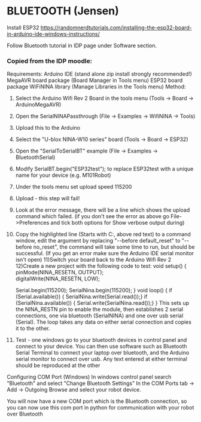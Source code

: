 # BLUETOOTH (Jensen)

Install ESP32
https://randomnerdtutorials.com/installing-the-esp32-board-in-arduino-ide-windows-instructions/

Follow Bluetooth tutorial in IDP page under Software section.

### Copied from the IDP moodle:

Requirements:
Arduino IDE (stand alone zip install strongly recommended!)
MegaAVR board package (Board Manager in Tools menu)
ESP32 board package
WiFiNINA library (Manage Libraries in the Tools menu)
Method:
1) Select the Arduino Wifi Rev 2 Board in the tools menu (Tools -> Board -> ArduinoMegaAVR)
2) Open the SerialNINAPassthrough (File -> Examples -> WifiNINA -> Tools)
3) Upload this to the Arduino
4) Select the "U-blox NINA-W10 series" board (Tools -> Board -> ESP32)
5) Open the "SerialToSerialBT" example (File -> Examples -> BluetoothSerial)
6) Modify
SerialBT.begin("ESP32test");
to replace ESP32test with a unique name for your device (e.g. M101Robot)
7) Under the tools menu set upload speed 115200
8) Upload - this step will fail!
9) Look at the error message, there will be a line which shows the upload command which failed.
(if you don't see the error as above go File->Preferences and tick both options for Show verbose output during)
10) Copy the highlighted line (Starts with C:, above red text) to a command window, edit the argument by replacing "--before default_reset" to  "--before no_reset", the command will take some time to run, but should be successful. (If you get an error make sure the Arduino IDE serial monitor isn't open)
11)Switch your board back to the Arduino Wifi Rev 2
12)Create a new project with the following code to test:
void setup() {
     pinMode(NINA_RESETN, OUTPUT);         
     digitalWrite(NINA_RESETN, LOW);

     Serial.begin(115200);
     SerialNina.begin(115200);
}
void loop() {
  if (Serial.available()) {
  SerialNina.write(Serial.read());}
  if (SerialNina.available()) {
  Serial.write(SerialNina.read());}
}
This sets up the NINA_RESTN pin to enable the module, then establishes 2 serial connections, one via bluetooth (SerialNINA) and one over usb serial (Serial). The loop takes any data on either serial connection and copies it to the other.

13) Test - one windows go to your bluetooth devices in control panel and connect to your device. You can then use software such as Bluetooth Serial Terminal to connect your laptop over bluetooth, and the Arduino serial monitor to connect over usb. Any text entered at either terminal should be reproduced at the other



Configuring COM Port (Windows)
In windows control panel search "Bluetooth" and select "Change Bluetooth Settings"
In the COM Ports tab -> Add -> Outgoing Browse and select your robot device.

You will now have a new COM port which is the Bluetooth connection, so you can now use this com port in python for communication with your robot over Bluetooth
